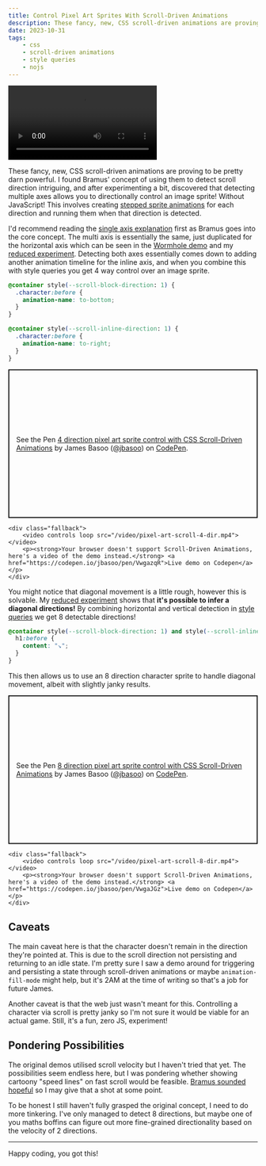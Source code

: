 ```yaml
---
title: Control Pixel Art Sprites With Scroll-Driven Animations
description: These fancy, new, CSS scroll-driven animations are proving to be pretty darn powerful. I found Bramus' concept of using them to detect scroll direction intriguing, and after experimenting found that detecting multiple axes allows you to directionally control an image sprite!
date: 2023-10-31
tags:
    - css
    - scroll-driven animations
    - style queries
    - nojs
---
```

<video controls loop src="/video/pixel-art-scroll-8-dir.mp4"></video>

These fancy, new, CSS scroll-driven animations are proving to be pretty darn powerful. I found Bramus' concept of using them to detect scroll direction intriguing, and after experimenting a bit, discovered that detecting multiple axes allows you to directionally control an image sprite! Without JavaScript! This involves creating [stepped sprite animations](https://blog.logrocket.com/making-css-animations-using-a-sprite-sheet/) for each direction and running them when that direction is detected.

I'd recommend reading the [single axis explanation](https://www.bram.us/2023/10/23/css-scroll-detection/#the-concept) first as Bramus goes into the core concept. The multi axis is essentially the same, just duplicated for the horizontal axis which can be seen in the [Wormhole demo](https://www.bram.us/2023/10/23/css-scroll-detection/#demo-wormhole) and my [reduced experiment](https://codepen.io/jbasoo/pen/NWoNvLx). Detecting both axes essentially comes down to adding another animation timeline for the inline axis, and when you combine this with style queries you get 4 way control over an image sprite.

```css
@container style(--scroll-block-direction: 1) {
  .character:before {
    animation-name: to-bottom;
  }
}

@container style(--scroll-inline-direction: 1) {
  .character:before {
    animation-name: to-right;
  }
}
```

<div class="feature-fallback sda">
    <div class="feature">
        <p class="codepen" data-height="300" data-default-tab="result" data-slug-hash="VwgazqR" data-user="jbasoo" style="height: 300px; box-sizing: border-box; display: flex; align-items: center; justify-content: center; border: 2px solid; margin: 1em 0; padding: 1em;">
            <span>See the Pen <a href="https://codepen.io/jbasoo/pen/VwgazqR">
            4 direction pixel art sprite control with CSS Scroll-Driven Animations</a> by James Basoo (<a href="https://codepen.io/jbasoo">@jbasoo</a>)
            on <a href="https://codepen.io">CodePen</a>.</span>
        </p>
    </div>

    <div class="fallback">
        <video controls loop src="/video/pixel-art-scroll-4-dir.mp4"></video>
        <p><strong>Your browser doesn't support Scroll-Driven Animations, here's a video of the demo instead.</strong> <a href="https://codepen.io/jbasoo/pen/VwgazqR">Live demo on Codepen</a></p>
    </div>
</div>

You might notice that diagonal movement is a little rough, however this is solvable. My [reduced experiment](https://codepen.io/jbasoo/pen/NWoNvLx) shows that **it's possible to infer a diagonal directions!** By combining horizontal and vertical detection in [style queries](https://developer.chrome.com/blog/style-queries/) we get 8 detectable directions!

```css
@container style(--scroll-block-direction: 1) and style(--scroll-inline-direction: 1) {
  h1:before {
    content: "↘";
  }
}
```

This then allows us to use an 8 direction character sprite to handle diagonal movement, albeit with slightly janky results.

<div class="feature-fallback sda">
    <div class="feature">
        <p class="codepen" data-height="300" data-default-tab="result" data-slug-hash="VwgaJGz" data-user="jbasoo" style="height: 300px; box-sizing: border-box; display: flex; align-items: center; justify-content: center; border: 2px solid; margin: 1em 0; padding: 1em;">
            <span>See the Pen <a href="https://codepen.io/jbasoo/pen/VwgaJGz">
            8 direction pixel art sprite control with CSS Scroll-Driven Animations</a> by James Basoo (<a href="https://codepen.io/jbasoo">@jbasoo</a>)
            on <a href="https://codepen.io">CodePen</a>.</span>
        </p>
    </div>

    <div class="fallback">
        <video controls loop src="/video/pixel-art-scroll-8-dir.mp4"></video>
        <p><strong>Your browser doesn't support Scroll-Driven Animations, here's a video of the demo instead.</strong> <a href="https://codepen.io/jbasoo/pen/VwgaJGz">Live demo on Codepen</a></p>
    </div>
</div>


## Caveats
The main caveat here is that the character doesn't remain in the direction they're pointed at. This is due to the scroll direction not persisting and returning to an idle state. I'm pretty sure I saw a demo around for triggering and persisting a state through scroll-driven animations or maybe `animation-fill-mode` might help, but it's 2AM at the time of writing so that's a job for future James.

Another caveat is that the web just wasn't meant for this. Controlling a character via scroll is pretty janky so I'm not sure it would be viable for an actual game. Still, it's a fun, zero JS, experiment!

## Pondering Possibilities
The original demos utilised scroll velocity but I haven't tried that yet. The possibilities seem endless here, but I was pondering whether showing cartoony "speed lines" on fast scroll would be feasible. [Bramus sounded hopeful](https://front-end.social/@bramus/111285106651170862) so I may give that a shot at some point.

To be honest I still haven't fully grasped the original concept, I need to do more tinkering. I've only managed to detect 8 directions, but maybe one of you maths boffins can figure out more fine-grained directionality based on the velocity of 2 directions.

<hr>

Happy coding, you got this!

<script async src="https://cpwebassets.codepen.io/assets/embed/ei.js"></script>